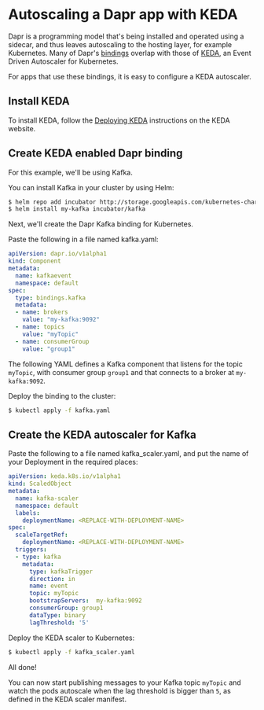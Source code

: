# Autoscaling a Dapr app with KEDA

Dapr is a programming model that's being installed and operated using a sidecar, and thus leaves autoscaling to the hosting layer, for example Kubernetes.
Many of Dapr's [bindings](../../concepts/bindings#supported-bindings-and-specs) overlap with those of [KEDA](https://github.com/kedacore/keda), an Event Driven Autoscaler for Kubernetes.

For apps that use these bindings, it is easy to configure a KEDA autoscaler.

## Install KEDA

To install KEDA, follow the [Deploying KEDA](https://keda.sh/docs/latest/deploy/) instructions on the KEDA website.

## Create KEDA enabled Dapr binding

For this example, we'll be using Kafka.

You can install Kafka in your cluster by using Helm:

```bash
$ helm repo add incubator http://storage.googleapis.com/kubernetes-charts-incubator
$ helm install my-kafka incubator/kafka
```

Next, we'll create the Dapr Kafka binding for Kubernetes.

Paste the following in a file named kafka.yaml:

```yaml
apiVersion: dapr.io/v1alpha1
kind: Component
metadata:
  name: kafkaevent
  namespace: default
spec:
  type: bindings.kafka
  metadata:
  - name: brokers
    value: "my-kafka:9092"
  - name: topics
    value: "myTopic"
  - name: consumerGroup
    value: "group1"
```

The following YAML defines a Kafka component that listens for the topic `myTopic`, with consumer group `group1` and that connects to a broker at `my-kafka:9092`.

Deploy the binding to the cluster:

```bash
$ kubectl apply -f kafka.yaml
```

## Create the KEDA autoscaler for Kafka

Paste the following to a file named kafka_scaler.yaml, and put the name of your Deployment in the required places:

```yaml
apiVersion: keda.k8s.io/v1alpha1
kind: ScaledObject
metadata:
  name: kafka-scaler
  namespace: default
  labels:
    deploymentName: <REPLACE-WITH-DEPLOYMENT-NAME>
spec:
  scaleTargetRef:
    deploymentName: <REPLACE-WITH-DEPLOYMENT-NAME>
  triggers:
  - type: kafka
    metadata:
      type: kafkaTrigger
      direction: in
      name: event
      topic: myTopic
      bootstrapServers:  my-kafka:9092
      consumerGroup: group1
      dataType: binary
      lagThreshold: '5'
```

Deploy the KEDA scaler to Kubernetes:

```bash
$ kubectl apply -f kafka_scaler.yaml
```

All done!

You can now start publishing messages to your Kafka topic `myTopic` and watch the pods autoscale when the lag threshold is bigger than `5`, as defined in the KEDA scaler manifest.
